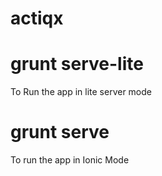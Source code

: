# actiqx

# grunt serve-lite 
To Run the app in lite server mode
 
# grunt serve
To run the app in Ionic Mode
